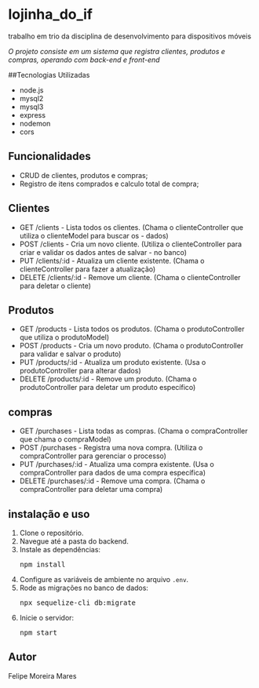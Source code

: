 # lojinha_do_if
trabalho em trio da disciplina de desenvolvimento para dispositivos móveis

*O projeto consiste em um sistema que registra clientes, produtos e compras, operando com back-end e front-end*

##Tecnologias Utilizadas
- node.js
- mysql2
- mysql3
- express
- nodemon
- cors

## Funcionalidades

  - CRUD de clientes, produtos e compras;
  - Registro de itens comprados e calculo total de compra;

## Clientes

  - GET /clients - Lista todos os clientes. (Chama o clienteController que utiliza o clienteModel para buscar os - dados)
  - POST /clients - Cria um novo cliente. (Utiliza o clienteController para criar e validar os dados antes de salvar - no banco)
  - PUT /clients/:id - Atualiza um cliente existente. (Chama o clienteController para fazer a atualização)
  - DELETE /clients/:id - Remove um cliente. (Chama o clienteController para deletar o cliente)

## Produtos

  - GET /products - Lista todos os produtos. (Chama o produtoController que utiliza o produtoModel)
  - POST /products - Cria um novo produto. (Chama o produtoController para validar e salvar o produto)
  - PUT /products/:id - Atualiza um produto existente. (Usa o produtoController para alterar dados)
  - DELETE /products/:id - Remove um produto. (Chama o produtoController para deletar um produto específico)

## compras

  - GET /purchases - Lista todas as compras. (Chama o compraController que chama o compraModel)
  - POST /purchases - Registra uma nova compra. (Utiliza o compraController para gerenciar o processo)
  - PUT /purchases/:id - Atualiza uma compra existente. (Usa o compraController para dados de uma compra específica)
  - DELETE /purchases/:id - Remove uma compra. (Chama o compraController para deletar uma compra)

## instalação e uso
  1. Clone o repositório.
  2. Navegue até a pasta do backend.
  3. Instale as dependências:
     <pre>npm install</pre>
  4. Configure as variáveis de ambiente no arquivo ```.env```.
  5. Rode as migrações no banco de dados:
     <pre>npx sequelize-cli db:migrate</pre>
  6. Inicie o servidor:
     <pre>npm start</pre>

## Autor
Felipe Moreira Mares
